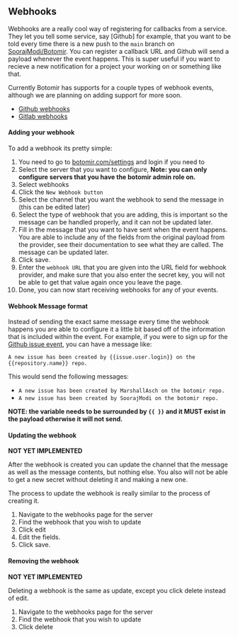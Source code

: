 ## Webhooks

Webhooks are a really cool way of registering for callbacks from a service. 
They let you tell some service, say [Github] for example, that you want to be told every time there is a new push to the `main` branch on [SoorajModi/Botomir](https://github.com/SoorajModi/Botomir). 
You can register a callback URL and Github will send a payload whenever the event happens. 
This is super useful if you want to recieve a new notification for a project your working on or something like that. 

Currently Botomir has supports for a couple types of webhook events, although we are planning on adding support for more soon.
- [Github webhooks](https://docs.github.com/en/developers/webhooks-and-events/about-webhooks)
- [Gitlab webhooks](https://docs.gitlab.com/ee/user/project/integrations/webhooks.html)


#### Adding your webhook

To add a webhook its pretty simple:

1. You need to go to [botomir.com/settings](https://botomir.com/settings) and login if you need to
2. Select the server that you want to configure, **Note: you can only configure servers that you have the botomir admin role on.**
3. Select webhooks
4. Click the `New Webhook button`
5. Select the channel that you want the webhook to send the message in (this can be edited later)
6. Select the type of webhook that you are adding, this is important so the message can be handled properly, and it can not be updated later. 
7. Fill in the message that you want to have sent when the event happens. You are able to include any of the fields from the original payload from the provider, see their documentation to see what they are called. The message can be updated later.
8. Click save.
9. Enter the `webhook URL` that you are given into the URL field for webhook provider, and make sure that you also enter the secret key, you will not be able to get that value again once you leave the page.
10. Done, you can now start receiving webhooks for any of your events. 

#### Webhook Message format

Instead of sending the exact same message every time the webhook happens you are able to configure it a little bit based off of the information that is included within the event.
For example, if you were to sign up for the [Github issue event](https://docs.github.com/en/developers/webhooks-and-events/webhook-events-and-payloads#issues), you can have a message like:

```
A new issue has been created by {{issue.user.login}} on the {{repository.name}} repo.
```

This would send the following messages:
- `A new issue has been created by MarshallAsch on the botomir repo.`
- `A new issue has been created by SoorajModi on the botomir repo.`

**NOTE: the variable needs to be surrounded by `{{ }}` and it MUST exist in the payload otherwise it will not send.** 


#### Updating the webhook

**NOT YET IMPLEMENTED**

After the webhook is created you can update the channel that the message as well as the message contents, but nothing else. 
You also will not be able to get a new secret without deleting it and making a new one. 

The process to update the webhook is really similar to the process of creating it. 
1. Navigate to the webhooks page for the server
2. Find the webhook that you wish to update
3. Click edit
4. Edit the fields.
5. Click save.

#### Removing the webhook

**NOT YET IMPLEMENTED**


Deleting a webhook is the same as update, except you click delete instead of edit.
1. Navigate to the webhooks page for the server
2. Find the webhook that you wish to update
3. Click delete

